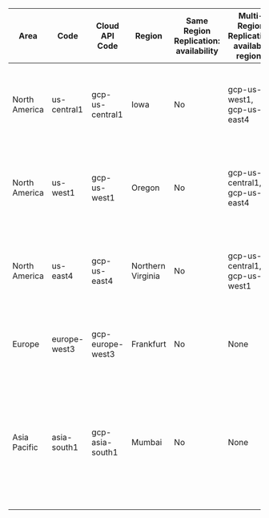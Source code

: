 | Area          | Code           | Cloud API Code     | Region            | Same Region Replication: availability | Multi-Region Replication: available regions | Multi-Cloud Replication: available regions |
| ------------- | ------------ | --------------- | ----------------- | ---------------------- | ---------------------- | --------------------- |
| North America | us-central1  | gcp-us-central1 | Iowa              | No                     | gcp-us-west1, gcp-us-east4 | aws-ca-central-1, aws-us-east-1, aws-us-east-2, aws-us-west-2 |
| North America | us-west1     | gcp-us-west1    | Oregon            | No                     | gcp-us-central1, gcp-us-east4 | aws-ca-central-1, aws-us-east-1, aws-us-east-2, aws-us-west-2 |
| North America | us-east4     | gcp-us-east4    | Northern Virginia | No                     | gcp-us-central1, gcp-us-west1 | aws-ca-central-1, aws-us-east-1, aws-us-east-2, aws-us-west-2 |
| Europe        | europe-west3 | gcp-europe-west3| Frankfurt         | No                     | None | aws-eu-central-1, aws-eu-west-1, aws-eu-west-2 |
| Asia Pacific  | asia-south1  | gcp-asia-south1 | Mumbai            | No                     | None | aws-ap-northeast-1, aws-ap-northeast-2, aws-ap-south-1, aws-ap-south-2, aws-ap-southeast-1, aws-ap-southeast-2 |
